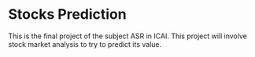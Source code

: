 # Stocks Prediction
This is the final project of the subject ASR in ICAI. This project will involve stock market analysis to try to predict its value.